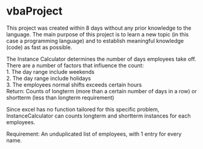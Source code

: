 # vbaProject
This project was created within 8 days without any prior knowledge to the language. The main purpose of this project is to learn a new topic (in this case a programming language) and to establish meaningful knowledge (code) as fast as possible.                                    
                
The Instance Calculator determines the number of days employees take off. There are a number of factors that influence the count:        
    1. The day range include weekends  
    2. The day range include holidays                
    3. The employees normal shifts exceeds certain hours    
Return: Counts of longterm (more than a certain number of days in a row) or shortterm (less than longterm requirement)  
          
Since excel has no function tailored for this specific problem, InstanceCalculator can counts longterm and shortterm instances for each employees.        
   
Requirement: An unduplicated list of employees, with 1 entry for every name.    
  
  
